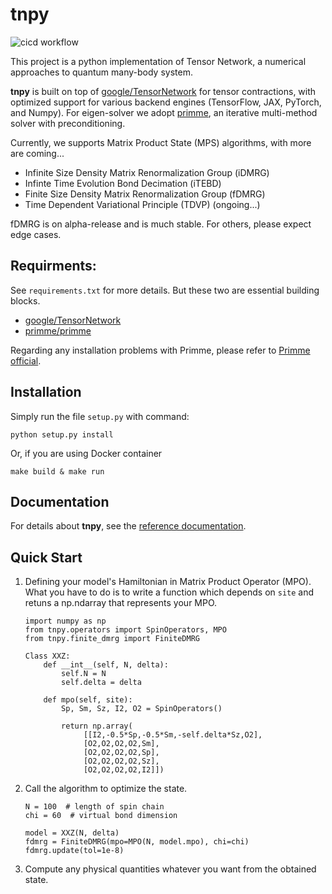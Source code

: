 # tnpy

![cicd workflow](https://github.com/tanlin2013/tnpy/actions/workflows/cicd.yml/badge.svg)

This project is a python implementation of Tensor Network,
a numerical approaches to quantum many-body system.
  

**tnpy** is built on top of [google/TensorNetwork](https://github.com/google/TensorNetwork) for tensor contractions, 
with optimized support for various backend engines (TensorFlow, JAX, PyTorch, and Numpy). 
For eigen-solver we adopt [primme](https://github.com/primme/primme),
an iterative multi-method solver with preconditioning.

Currently, we supports Matrix Product State (MPS) algorithms, 
with more are coming...
 
* Infinite Size Density Matrix Renormalization Group (iDMRG)
* Infinte Time Evolution Bond Decimation (iTEBD)
* Finite Size Density Matrix Renormalization Group (fDMRG)
* Time Dependent Variational Principle (TDVP) (ongoing...)

fDMRG is on alpha-release and is much stable. 
For others, please expect edge cases.

## Requirments:

See `requirements.txt` for more details.
But these two are essential building blocks.

  * [google/TensorNetwork](https://github.com/google/TensorNetwork)
  * [primme/primme](https://github.com/primme/primme)

Regarding any installation problems with Primme,
please refer to [Primme official](http://www.cs.wm.edu/~andreas/software/). 

## Installation
Simply run the file `setup.py` with command:    
```
python setup.py install    
```
Or, if you are using Docker container
```
make build & make run
```
   
## Documentation
For details about **tnpy**, see the [reference documentation](https://tanlin2013.github.io/tnpy/).
    
## Quick Start
1. Defining your model's Hamiltonian in Matrix Product Operator (MPO).
 What you have to do is to write a function which depends on `site` and retuns a np.ndarray that represents your MPO.

   ```
   import numpy as np
   from tnpy.operators import SpinOperators, MPO
   from tnpy.finite_dmrg import FiniteDMRG
   
   Class XXZ:
       def __int__(self, N, delta):
           self.N = N
           self.delta = delta
           
       def mpo(self, site):
           Sp, Sm, Sz, I2, O2 = SpinOperators()
           
           return np.array(
                [[I2,-0.5*Sp,-0.5*Sm,-self.delta*Sz,O2],
                [O2,O2,O2,O2,Sm],
                [O2,O2,O2,O2,Sp],
                [O2,O2,O2,O2,Sz],
                [O2,O2,O2,O2,I2]])
   ```
2. Call the algorithm to optimize the state. 
   
   ```
   N = 100  # length of spin chain
   chi = 60  # virtual bond dimension 
   
   model = XXZ(N, delta)
   fdmrg = FiniteDMRG(mpo=MPO(N, model.mpo), chi=chi)
   fdmrg.update(tol=1e-8)
   ```
3. Compute any physical quantities whatever you want from the obtained state.
